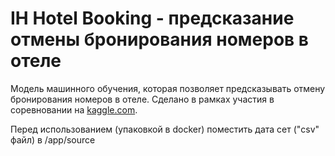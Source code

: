 # IH Hotel Booking - предсказание отмены бронирования номеров в отеле

Модель машинного обучения, которая позволяет предсказывать отмену бронирования номеров в отеле. Сделано в рамках участия в соревновании на [kaggle.com](https://www.kaggle.com/competitions/ih-hotel-booking/overview).

Перед использованием (упаковкой в docker) поместить дата сет ("csv" файл) в /app/source
